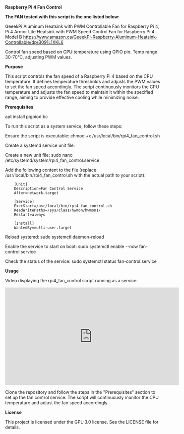 **Raspberry Pi 4 Fan Control**

**The FAN tested with this script is the one listed below:**

GeeekPi Aluminum Heatsink with PWM Controllable Fan for Raspberry Pi 4, Pi 4 Armor Lite Heatsink with PWM Speed Control Fan for Raspberry Pi 4 Model B
https://www.amazon.ca/GeeekPi-Raspberry-Aluminum-Heatsink-Controllable/dp/B091L1XKL6

Control fan speed based on CPU temperature using GPIO pin. Temp range 30-70°C, adjusting PWM values.

**Purpose**

This script controls the fan speed of a Raspberry Pi 4 based on the CPU temperature. It defines temperature thresholds and adjusts the PWM values to set the fan speed accordingly. The script continuously monitors the CPU temperature and adjusts the fan speed to maintain it within the specified range, aiming to provide effective cooling while minimizing noise.

**Prerequisites**

apt install pigpiod bc

To run this script as a system service, follow these steps:

Ensure the script is executable: chmod +x /usr/local/bin/rpi4_fan_control.sh

Create a systemd service unit file:

Create a new unit file: sudo nano /etc/systemd/system/rpi4_fan_control.service

Add the following content to the file (replace /usr/local/bin/rpi4_fan_control.sh with the actual path to your script):

        [Unit]
        Description=Fan Control Service
        After=network.target

        [Service]
        ExecStart=/usr/local/bin/rpi4_fan_control.sh
        ReadWritePaths=/sys/class/hwmon/hwmon1/
        Restart=always

        [Install]
        WantedBy=multi-user.target

Reload systemd: sudo systemctl daemon-reload

Enable the service to start on boot: sudo systemctl enable --now fan-control.service

Check the status of the service: sudo systemctl status fan-control.service

**Usage**

Video displaying the rpi4_fan_control script running as a service.

<div align="center">
  <iframe 
    width="560" 
    height="315"
    src="https://www.youtube.com/embed/Pm1UngPpBKg" 
    frameborder="0" 
    allowfullscreen>
  </iframe>
</div>

Clone the repository and follow the steps in the "Prerequisites" section to set up the fan control service. The script will continuously monitor the CPU temperature and adjust the fan speed accordingly.

**License**

This project is licensed under the GPL-3.0 license. See the LICENSE file for details.
